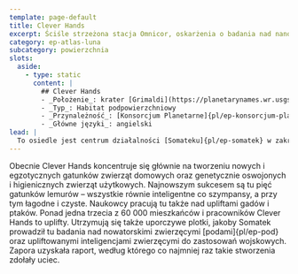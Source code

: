 ```yaml
---
template: page-default
title: Clever Hands
excerpt: Ściśle strzeżona stacja Omnicor, oskarżenia o badania nad nanoplagami TITAN-ów.
category: ep-atlas-luna
subcategory: powierzchnia
slots:
  aside:
    - type: static
      content: |
        ## Clever Hands
        - _Położenie_: krater [Grimaldi](https://planetarynames.wr.usgs.gov/Feature/2252) ([Luna]{pl/ep-atlas-luna})
        - _Typ_: Habitat podpowierzchniowy
        - _Przynależność_: [Konsorcjum Planetarne]{pl/ep-konsorcjum-planetarne}
        - _Główne języki_: angielski
lead: |
  To osiedle jest centrum działalności [Somateku]{pl/ep-somatek} w zakresie [uplifowania]{pl/ep-uplift} zwierząt. Właśnie tutaj projektuje się i hoduje większość zwierząt genetycznie modyfikowanych, które zamieszkują różne habitaty na Lunie. 
---
```

Obecnie Clever Hands koncentruje się głównie na tworzeniu nowych i egzotycznych gatunków zwierząt domowych oraz genetycznie oswojonych i higienicznych zwierząt użytkowych. Najnowszym sukcesem są tu pięć gatunków lemurów – wszystkie równie inteligentne co szympansy, a przy tym łagodne i czyste. Naukowcy pracują tu także nad upliftami gadów i ptaków. Ponad jedna trzecia z 60 000 mieszkańców i pracowników Clever Hands to uplifty. Utrzymują się także uporczywe plotki, jakoby Somatek prowadził tu badania nad nowatorskimi zwierzęcymi [podami]{pl/ep-pod} oraz upliftowanymi inteligencjami zwierzęcymi do zastosowań wojskowych. Zapora uzyskała raport, według którego co najmniej raz takie stworzenia zdołały uciec.
